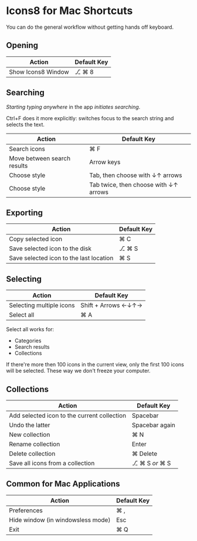 # Icons8 for Mac Shortcuts

You can do the general workflow without getting hands off keyboard.

## Opening

Action | Default Key
----|---
Show Icons8 Window | ⎇ ⌘ 8

## Searching 

_Starting typing anywhere_ in the app _initiates searching_. 

Ctrl+F does it more explicitly: switches focus to the search string and selects the text.

Action | Default Key
----|---
Search icons | ⌘ F
Move between search results | Arrow keys
Choose style | Tab, then choose with ↓↑ arrows
Choose style | Tab twice, then choose with ↓↑ arrows

## Exporting 

Action | Default Key
----|---
Copy selected icon |  ⌘ C
Save selected icon to the disk | ⎇  ⌘ S
Save selected icon to the last location |  ⌘ S

## Selecting

Action | Default Key
----|---
Selecting multiple icons | Shift + Arrows ←↓↑→
Select all | ⌘ A

Select all works for:
* Categories
* Search results
* Collections

If there're more then 100 icons in the current view, only the first 100 icons will be selected. These way we don't freeze your computer.

## Collections

Action | Default Key
----|---
Add selected icon to the current collection | Spacebar
Undo the latter | Spacebar again
New collection |  ⌘ N
Rename collection | Enter
Delete collection |  ⌘ Delete
Save all icons from a collection |  ⎇ ⌘ S _or_ ⌘ S


## Common for Mac Applications

Action | Default Key
----|---
Preferences |  ⌘ ,
Hide window (in windowsless mode) | Esc  
Exit | ⌘ Q
